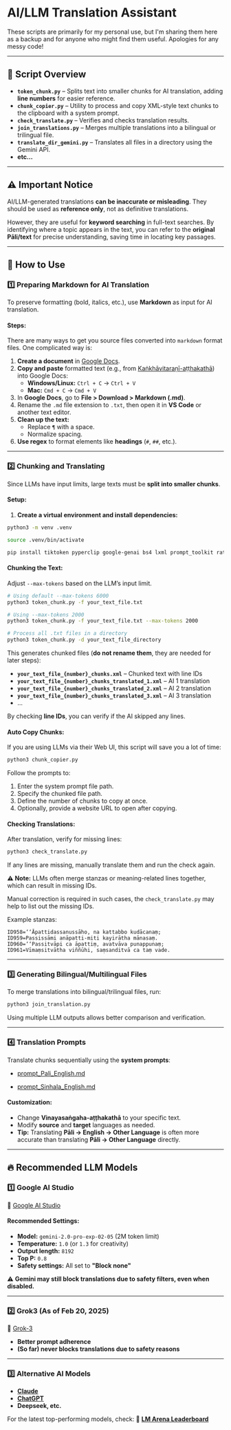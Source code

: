 # AI/LLM Translation Assistant  

These scripts are primarily for my personal use, but I'm sharing them here as a backup and for anyone who might find them useful. Apologies for any messy code!

---

## 📂 Script Overview

- **`token_chunk.py`** – Splits text into smaller chunks for AI translation, adding **line numbers** for easier reference.
- **`chunk_copier.py`** – Utility to process and copy XML-style text chunks to the clipboard with a system prompt.
- **`check_translate.py`** – Verifies and checks translation results.
- **`join_translations.py`** – Merges multiple translations into a bilingual or trilingual file.
- **`translate_dir_gemini.py`** – Translates all files in a directory using the Gemini API.
- **etc...**

---

## ⚠ Important Notice

AI/LLM-generated translations **can be inaccurate or misleading**. They should be used as **reference only**, not as definitive translations.

However, they are useful for **keyword searching** in full-text searches. By identifying where a topic appears in the text, you can refer to the **original Pāli/text** for precise understanding, saving time in locating key passages.

---

## 🚀 How to Use

### 1️⃣ Preparing Markdown for AI Translation

To preserve formatting (bold, italics, etc.), use **Markdown** as input for AI translation.

#### Steps:

There are many ways to get you source files converted into `markdown` format files. One complicated way is:

1. **Create a document** in [Google Docs](https://docs.google.com/).
2. **Copy and paste** formatted text (e.g., from [Kaṅkhāvitaraṇī-aṭṭhakathā](https://tipitakapali.org/book/vin04t.nrf)) into Google Docs:
   - **Windows/Linux:** `Ctrl + C` → `Ctrl + V`
   - **Mac:** `Cmd + C` → `Cmd + V`
3. In **Google Docs**, go to **File > Download > Markdown (.md)**.
4. Rename the `.md` file extension to `.txt`, then open it in **VS Code** or another text editor.
5. **Clean up the text:**
   - Replace ` ¶ ` with a space.
   - Normalize spacing.
6. **Use regex** to format elements like **headings** (`#`, `##`, etc.).

---

### 2️⃣ Chunking and Translating

Since LLMs have input limits, large texts must be **split into smaller chunks**.

#### Setup:

1. **Create a virtual environment and install dependencies:**

```bash
python3 -m venv .venv   

source .venv/bin/activate

pip install tiktoken pyperclip google-genai bs4 lxml prompt_toolkit ratelimit


```

#### Chunking the Text:
Adjust `--max-tokens` based on the LLM’s input limit.

```bash
# Using default --max-tokens 6000
python3 token_chunk.py -f your_text_file.txt

# Using --max-tokens 2000
python3 token_chunk.py -f your_text_file.txt --max-tokens 2000

# Process all .txt files in a directory
python3 token_chunk.py -d your_text_file_directory
```

This generates chunked files (**do not rename them**, they are needed for later steps):

- **`your_text_file_{number}_chunks.xml`** – Chunked text with line IDs
- **`your_text_file_{number}_chunks_translated_1.xml`** – AI 1 translation
- **`your_text_file_{number}_chunks_translated_2.xml`** – AI 2 translation
- **`your_text_file_{number}_chunks_translated_3.xml`** – AI 3 translation
- ...

By checking **line IDs**, you can verify if the AI skipped any lines.

#### Auto Copy Chunks:

If you are using LLMs via their Web UI, this script will save you a lot of time:

```bash
python3 chunk_copier.py
```

Follow the prompts to:
1. Enter the system prompt file path.
2. Specify the chunked file path.
3. Define the number of chunks to copy at once.
4. Optionally, provide a website URL to open after copying.

#### Checking Translations:
After translation, verify for missing lines:

```bash
python3 check_translate.py
```

If any lines are missing, manually translate them and run the check again.

**⚠ Note:** LLMs often merge stanzas or meaning-related lines together, which can result in missing IDs.

Manual correction is required in such cases, the `check_translate.py` may help to list out the missing IDs.

Example stanzas:

```plaintext
ID958=‘‘Āpattidassanussāho, na kattabbo kudācanaṃ;  
ID959=Passissāmi anāpatti-miti kayirātha mānasaṃ.  
ID960=‘‘Passitvāpi ca āpattiṃ, avatvāva punappunaṃ;  
ID961=Vīmaṃsitvātha viññūhi, saṃsanditvā ca taṃ vade.  
```

---

### 3️⃣ Generating Bilingual/Multilingual Files

To merge translations into bilingual/trilingual files, run:

```bash
python3 join_translation.py
```

Using multiple LLM outputs allows better comparison and verification.

---

### 4️⃣ Translation Prompts

Translate chunks sequentially using the **system prompts**:

- [prompt_Pali_English.md](./prompt_Pali_English.md) 
  
- [prompt_Sinhala_English.md](./prompt_Sinhala_English.md)

#### Customization:
- Change **Vinayasaṅgaha-aṭṭhakathā** to your specific text.
- Modify **source** and **target** languages as needed.
- **Tip:** Translating **Pāli → English → Other Language** is often more accurate than translating **Pāli → Other Language** directly.

---

## 🔥 Recommended LLM Models

### 1️⃣ Google AI Studio  
🔗 [Google AI Studio](https://aistudio.google.com/app/prompts/new_chat)

#### Recommended Settings:
- **Model:** `gemini-2.0-pro-exp-02-05` (2M token limit)
- **Temperature:** `1.0` (or `1.3` for creativity)
- **Output length:** `8192`
- **Top P:** `0.8`
- **Safety settings:** All set to **"Block none"**

⚠ **Gemini may still block translations due to safety filters, even when disabled.**

---

### 2️⃣ Grok3 (As of Feb 20, 2025)  
🔗 [Grok-3](https://grok.com/)

- **Better prompt adherence**
- **(So far) never blocks translations due to safety reasons**

---

### 3️⃣ Alternative AI Models

- **[Claude](https://claude.ai/chats)**
- **[ChatGPT](https://chatgpt.com/)**
- **Deepseek, etc.**

For the latest top-performing models, check:
🔗 **[LM Arena Leaderboard](https://lmarena.ai/?leaderboard)**

